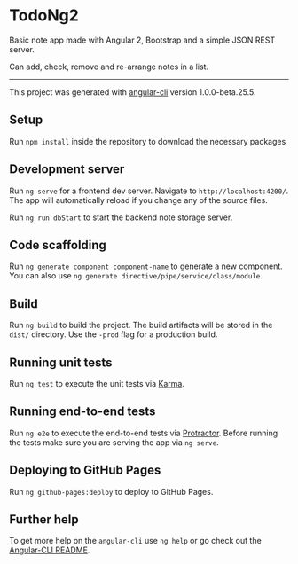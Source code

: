 # TodoNg2

Basic note app made with Angular 2, Bootstrap and a simple JSON REST server.

Can add, check, remove and re-arrange notes in a list.

---

This project was generated with [angular-cli](https://github.com/angular/angular-cli) version 1.0.0-beta.25.5.

## Setup
Run `npm install` inside the repository to download the necessary packages

## Development server
Run `ng serve` for a frontend dev server. Navigate to `http://localhost:4200/`. The app will automatically reload if you change any of the source files.

Run `ng run dbStart` to start the backend note storage server.

## Code scaffolding

Run `ng generate component component-name` to generate a new component. You can also use `ng generate directive/pipe/service/class/module`.

## Build

Run `ng build` to build the project. The build artifacts will be stored in the `dist/` directory. Use the `-prod` flag for a production build.

## Running unit tests

Run `ng test` to execute the unit tests via [Karma](https://karma-runner.github.io).

## Running end-to-end tests

Run `ng e2e` to execute the end-to-end tests via [Protractor](http://www.protractortest.org/).
Before running the tests make sure you are serving the app via `ng serve`.

## Deploying to GitHub Pages

Run `ng github-pages:deploy` to deploy to GitHub Pages.

## Further help

To get more help on the `angular-cli` use `ng help` or go check out the [Angular-CLI README](https://github.com/angular/angular-cli/blob/master/README.md).
